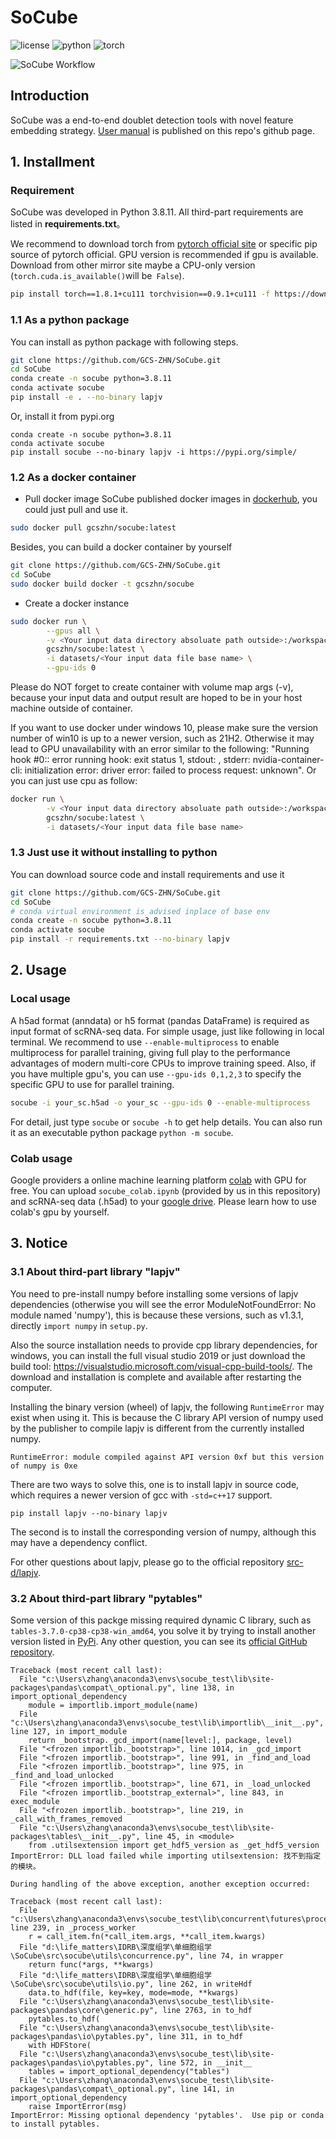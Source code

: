 # SoCube
![license](https://img.shields.io/badge/license-MIT%20License-blue.svg)
![python](https://img.shields.io/badge/python->=3.7-success.svg)
![torch](https://img.shields.io/badge/torch->=1.8.1-success.svg)

<img src="fig/workflow.svg" alt="SoCube Workflow">

## Introduction
SoCube was a end-to-end doublet detection tools with novel feature embedding strategy. [User manual](https://www.gcszhn.top/SoCube/) is published on this repo's github page.

## 1. Installment

### Requirement
SoCube was developed in Python 3.8.11. All third-part requirements are listed in **requirements.txt**。

We recommend to download torch from [pytorch official site](https://pytorch.org/get-started/locally/) or specific pip source of pytorch official. GPU version is recommended if gpu is available. Download from other mirror site maybe a CPU-only version (`torch.cuda.is_available()`will be` False`).
```bash
pip install torch==1.8.1+cu111 torchvision==0.9.1+cu111 -f https://download.pytorch.org/whl/torch_stable.html
```
### 1.1 As a python package
You can install as python package with following steps.
```bash
git clone https://github.com/GCS-ZHN/SoCube.git
cd SoCube
conda create -n socube python=3.8.11
conda activate socube
pip install -e . --no-binary lapjv
```
Or, install it from pypi.org
```
conda create -n socube python=3.8.11
conda activate socube
pip install socube --no-binary lapjv -i https://pypi.org/simple/
```

### 1.2 As a docker container
- Pull docker image
SoCube published docker images in [dockerhub](https://hub.docker.com/r/gcszhn/socube), you could just pull and use it.
```bash
sudo docker pull gcszhn/socube:latest
```
Besides, you can build a docker container by yourself
```bash
git clone https://github.com/GCS-ZHN/SoCube.git
cd SoCube
sudo docker build docker -t gcszhn/socube
```
- Create a docker instance

```bash
sudo docker run \
        --gpus all \
        -v <Your input data directory absoluate path outside>:/workspace/datasets \
        gcszhn/socube:latest \
        -i datasets/<Your input data file base name> \
        --gpu-ids 0
```
Please do NOT forget to create container with volume map args (-v), because your input data and output result are hoped to be in your host machine outside of container.

If you want to use docker under windows 10, please make sure the version number of win10 is up to a newer version, such as 21H2. Otherwise it may lead to GPU unavailability with an error similar to the following: "Running hook #0:: error running hook: exit status 1, stdout: , stderr: nvidia-container-cli: initialization error: driver error: failed to process request: unknown". Or you can just use cpu as follow:
```bash
docker run \
        -v <Your input data directory absoluate path outside>:/workspace/datasets \
        gcszhn/socube:latest \
        -i datasets/<Your input data file base name> 
```

### 1.3 Just use it without installing to python
You can download source code and install requirements and use it
```bash
git clone https://github.com/GCS-ZHN/SoCube.git
cd SoCube
# conda virtual environment is advised inplace of base env
conda create -n socube python=3.8.11
conda activate socube
pip install -r requirements.txt --no-binary lapjv
```
## 2. Usage
### Local usage
A h5ad format (anndata) or h5 format (pandas DataFrame) is required as input format of scRNA-seq data. For simple usage, just like following in local terminal. We recommend to use `--enable-multiprocess` to enable multiprocess for parallel training, giving full play to the performance advantages of modern multi-core CPUs to improve training speed. Also, if you have multiple gpu's, you can use `--gpu-ids 0,1,2,3` to specify the specific GPU to use for parallel training.
```bash
socube -i your_sc.h5ad -o your_sc --gpu-ids 0 --enable-multiprocess
```
For detail, just type `socube` or `socube -h` to get help details.  You can also run it as an executable python package `python -m socube`.

### Colab usage
Google providers a online machine learning platform [colab](https://colab.research.google.com/) with GPU for free. You can upload `socube_colab.ipynb` (provided by us in this repository) and scRNA-seq data (.h5ad) to your [google drive](https://drive.google.com/). Please learn how to use colab's gpu by yourself.

## 3. Notice
### 3.1 About third-part library "lapjv"
You need to pre-install numpy before installing some versions of lapjv dependencies (otherwise you will see the error ModuleNotFoundError: No module named 'numpy'), this is because these versions, such as v1.3.1, directly `import numpy` in `setup.py`.

Also the source installation needs to provide cpp library dependencies, for windows, you can install the full visual studio 2019 or just download the build tool: https://visualstudio.microsoft.com/visual-cpp-build-tools/. The download and installation is complete and available after restarting the computer.

Installing the binary version (wheel) of lapjv, the following `RuntimeError` may exist when using it. This is because the C library API version of numpy used by the publisher to compile lapjv is different from the currently installed numpy.
```
RuntimeError: module compiled against API version 0xf but this version of numpy is 0xe
```
There are two ways to solve this, one is to install lapjv in source code, which requires a newer version of gcc with `-std=c++17` support.
```
pip install lapjv --no-binary lapjv
```
The second is to install the corresponding version of numpy, although this may have a dependency conflict.

For other questions about lapjv, please go to the official repository [src-d/lapjv](https://github.com/src-d/lapjv).

### 3.2 About third-part library "pytables"
Some version of this packge missing required dynamic C library, such as `tables-3.7.0-cp38-cp38-win_amd64`, you solve it by trying to install another version listed in [PyPi](https://pypi.org/project/tables/). Any other question, you can see its [official GitHub repository](https://github.com/PyTables/PyTables).
```
Traceback (most recent call last):
  File "c:\Users\zhang\anaconda3\envs\socube_test\lib\site-packages\pandas\compat\_optional.py", line 138, in import_optional_dependency
    module = importlib.import_module(name)
  File "c:\Users\zhang\anaconda3\envs\socube_test\lib\importlib\__init__.py", line 127, in import_module
    return _bootstrap._gcd_import(name[level:], package, level)
  File "<frozen importlib._bootstrap>", line 1014, in _gcd_import
  File "<frozen importlib._bootstrap>", line 991, in _find_and_load
  File "<frozen importlib._bootstrap>", line 975, in _find_and_load_unlocked
  File "<frozen importlib._bootstrap>", line 671, in _load_unlocked
  File "<frozen importlib._bootstrap_external>", line 843, in exec_module
  File "<frozen importlib._bootstrap>", line 219, in _call_with_frames_removed
  File "c:\Users\zhang\anaconda3\envs\socube_test\lib\site-packages\tables\__init__.py", line 45, in <module>
    from .utilsextension import get_hdf5_version as _get_hdf5_version
ImportError: DLL load failed while importing utilsextension: 找不到指定的模块。

During handling of the above exception, another exception occurred:

Traceback (most recent call last):
  File "c:\Users\zhang\anaconda3\envs\socube_test\lib\concurrent\futures\process.py", line 239, in _process_worker
    r = call_item.fn(*call_item.args, **call_item.kwargs)
  File "d:\life_matters\IDRB\深度组学\单细胞组学\SoCube\src\socube\utils\concurrence.py", line 74, in wrapper
    return func(*args, **kwargs)
  File "d:\life_matters\IDRB\深度组学\单细胞组学\SoCube\src\socube\utils\io.py", line 262, in writeHdf
    data.to_hdf(file, key=key, mode=mode, **kwargs)
  File "c:\Users\zhang\anaconda3\envs\socube_test\lib\site-packages\pandas\core\generic.py", line 2763, in to_hdf
    pytables.to_hdf(
  File "c:\Users\zhang\anaconda3\envs\socube_test\lib\site-packages\pandas\io\pytables.py", line 311, in to_hdf
    with HDFStore(
  File "c:\Users\zhang\anaconda3\envs\socube_test\lib\site-packages\pandas\io\pytables.py", line 572, in __init__
    tables = import_optional_dependency("tables")
  File "c:\Users\zhang\anaconda3\envs\socube_test\lib\site-packages\pandas\compat\_optional.py", line 141, in import_optional_dependency
    raise ImportError(msg)
ImportError: Missing optional dependency 'pytables'.  Use pip or conda to install pytables.
```